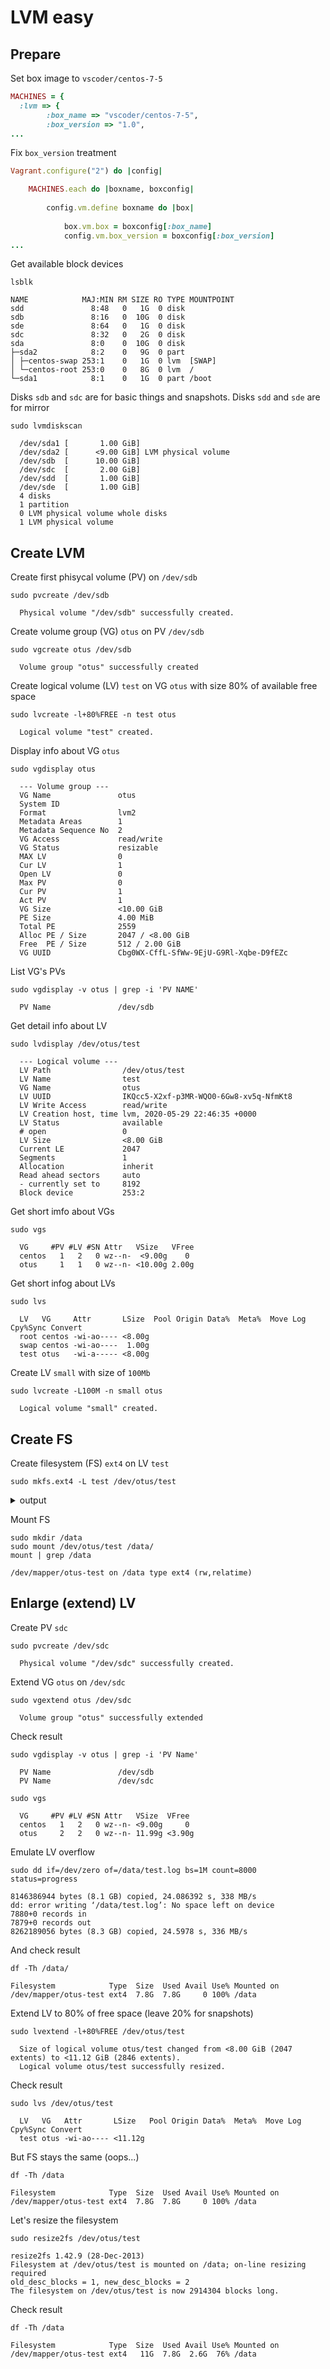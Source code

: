 # LVM easy

## Prepare

Set box image to `vscoder/centos-7-5`
```ruby
MACHINES = {
  :lvm => {
        :box_name => "vscoder/centos-7-5",
        :box_version => "1.0",
...
```
Fix `box_version` treatment
```ruby
Vagrant.configure("2") do |config|

    MACHINES.each do |boxname, boxconfig|
  
        config.vm.define boxname do |box|
  
            box.vm.box = boxconfig[:box_name]
            config.vm.box_version = boxconfig[:box_version]
...
```

Get available block devices
```shell
lsblk
```
```log
NAME            MAJ:MIN RM SIZE RO TYPE MOUNTPOINT
sdd               8:48   0   1G  0 disk 
sdb               8:16   0  10G  0 disk 
sde               8:64   0   1G  0 disk 
sdc               8:32   0   2G  0 disk 
sda               8:0    0  10G  0 disk 
├─sda2            8:2    0   9G  0 part 
│ ├─centos-swap 253:1    0   1G  0 lvm  [SWAP]
│ └─centos-root 253:0    0   8G  0 lvm  /
└─sda1            8:1    0   1G  0 part /boot
```
Disks `sdb` and `sdc` are for basic things and snapshots. Disks `sdd` and `sde` are for mirror

```shell
sudo lvmdiskscan
```
```log
  /dev/sda1 [       1.00 GiB] 
  /dev/sda2 [      <9.00 GiB] LVM physical volume
  /dev/sdb  [      10.00 GiB] 
  /dev/sdc  [       2.00 GiB] 
  /dev/sdd  [       1.00 GiB] 
  /dev/sde  [       1.00 GiB] 
  4 disks
  1 partition
  0 LVM physical volume whole disks
  1 LVM physical volume
```

## Create LVM

Create first phisycal volume (PV) on `/dev/sdb`
```shell
sudo pvcreate /dev/sdb
```
```log
  Physical volume "/dev/sdb" successfully created.
```

Create volume group (VG) `otus` on PV `/dev/sdb`
```shell
sudo vgcreate otus /dev/sdb
```
```log
  Volume group "otus" successfully created
```

Create logical volume (LV) `test` on VG `otus` with size 80% of available free space
```shell
sudo lvcreate -l+80%FREE -n test otus
```
```log
  Logical volume "test" created.
```

Display info about VG `otus`
```shell
sudo vgdisplay otus
```
```log
  --- Volume group ---
  VG Name               otus
  System ID             
  Format                lvm2
  Metadata Areas        1
  Metadata Sequence No  2
  VG Access             read/write
  VG Status             resizable
  MAX LV                0
  Cur LV                1
  Open LV               0
  Max PV                0
  Cur PV                1
  Act PV                1
  VG Size               <10.00 GiB
  PE Size               4.00 MiB
  Total PE              2559
  Alloc PE / Size       2047 / <8.00 GiB
  Free  PE / Size       512 / 2.00 GiB
  VG UUID               Cbg0WX-CffL-SfWw-9EjU-G9Rl-Xqbe-D9fEZc
```

List VG's PVs
```shell
sudo vgdisplay -v otus | grep -i 'PV NAME'
```
```log
  PV Name               /dev/sdb
```

Get detail info about LV
```shell
sudo lvdisplay /dev/otus/test
```
```log
  --- Logical volume ---
  LV Path                /dev/otus/test
  LV Name                test
  VG Name                otus
  LV UUID                IKQcc5-X2xf-p3MR-WQO0-6Gw8-xv5q-NfmKt8
  LV Write Access        read/write
  LV Creation host, time lvm, 2020-05-29 22:46:35 +0000
  LV Status              available
  # open                 0
  LV Size                <8.00 GiB
  Current LE             2047
  Segments               1
  Allocation             inherit
  Read ahead sectors     auto
  - currently set to     8192
  Block device           253:2
```

Get short imfo about VGs
```shell
sudo vgs
```
```log
  VG     #PV #LV #SN Attr   VSize   VFree
  centos   1   2   0 wz--n-  <9.00g    0 
  otus     1   1   0 wz--n- <10.00g 2.00g
```

Get short infog about LVs
```shell
sudo lvs
```
```log
  LV   VG     Attr       LSize  Pool Origin Data%  Meta%  Move Log Cpy%Sync Convert
  root centos -wi-ao---- <8.00g
  swap centos -wi-ao----  1.00g
  test otus   -wi-a----- <8.00g
```

Create LV `small` with size of `100Mb`
```shell
sudo lvcreate -L100M -n small otus
```
```log
  Logical volume "small" created.
```

## Create FS

Create filesystem (FS) `ext4` on LV `test`
```shell
sudo mkfs.ext4 -L test /dev/otus/test
```
<details><summary>output</summary>
<p>

```log
mke2fs 1.42.9 (28-Dec-2013)
Filesystem label=test
OS type: Linux
Block size=4096 (log=2)
Fragment size=4096 (log=2)
Stride=0 blocks, Stripe width=0 blocks
524288 inodes, 2096128 blocks
104806 blocks (5.00%) reserved for the super user
First data block=0
Maximum filesystem blocks=2147483648
64 block groups
32768 blocks per group, 32768 fragments per group
8192 inodes per group
Superblock backups stored on blocks: 
        32768, 98304, 163840, 229376, 294912, 819200, 884736, 1605632

Allocating group tables: done                            
Writing inode tables: done                            
Creating journal (32768 blocks): done
Writing superblocks and filesystem accounting information: done
```
</p>
</details>

Mount FS
```shell
sudo mkdir /data
sudo mount /dev/otus/test /data/
mount | grep /data
```
```log
/dev/mapper/otus-test on /data type ext4 (rw,relatime)
```

## Enlarge (extend) LV

Create PV `sdc`
```shell
sudo pvcreate /dev/sdc
```
```log
  Physical volume "/dev/sdc" successfully created.
``` 

Extend VG `otus` on `/dev/sdc`
```shell
sudo vgextend otus /dev/sdc
```
```log
  Volume group "otus" successfully extended
```

Check result
```shell
sudo vgdisplay -v otus | grep -i 'PV Name'
```
```log
  PV Name               /dev/sdb     
  PV Name               /dev/sdc
```
```shell
sudo vgs
```
```log
  VG     #PV #LV #SN Attr   VSize  VFree 
  centos   1   2   0 wz--n- <9.00g     0 
  otus     2   2   0 wz--n- 11.99g <3.90g
```

Emulate LV overflow
```shell
sudo dd if=/dev/zero of=/data/test.log bs=1M count=8000 status=progress
```
```log
8146386944 bytes (8.1 GB) copied, 24.086392 s, 338 MB/s
dd: error writing ‘/data/test.log’: No space left on device
7880+0 records in
7879+0 records out
8262189056 bytes (8.3 GB) copied, 24.5978 s, 336 MB/s
```

And check result
```shell
df -Th /data/
```
```log
Filesystem            Type  Size  Used Avail Use% Mounted on
/dev/mapper/otus-test ext4  7.8G  7.8G     0 100% /data
```

Extend LV to 80% of free space (leave 20% for snapshots)
```shell
sudo lvextend -l+80%FREE /dev/otus/test
```
```log
  Size of logical volume otus/test changed from <8.00 GiB (2047 extents) to <11.12 GiB (2846 extents).
  Logical volume otus/test successfully resized.
```

Check result
```shell
sudo lvs /dev/otus/test
```
```log
  LV   VG   Attr       LSize   Pool Origin Data%  Meta%  Move Log Cpy%Sync Convert
  test otus -wi-ao---- <11.12g
```

But FS stays the same (oops...)
```shell
df -Th /data
```
```log
Filesystem            Type  Size  Used Avail Use% Mounted on
/dev/mapper/otus-test ext4  7.8G  7.8G     0 100% /data
```

Let's resize the filesystem
```shell
sudo resize2fs /dev/otus/test
```
```log
resize2fs 1.42.9 (28-Dec-2013)
Filesystem at /dev/otus/test is mounted on /data; on-line resizing required
old_desc_blocks = 1, new_desc_blocks = 2
The filesystem on /dev/otus/test is now 2914304 blocks long.
```

Check result
```shell
df -Th /data
```
```log
Filesystem            Type  Size  Used Avail Use% Mounted on
/dev/mapper/otus-test ext4   11G  7.8G  2.6G  76% /data
```
